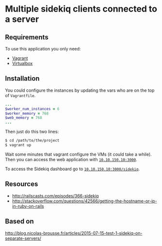 # Multiple sidekiq clients connected to a server


## Requirements

To use this application you only need:

* [Vagrant](http://www.vagrantup.com/downloads.html)
* [Virtualbox](https://www.virtualbox.org/wiki/Downloads)


## Installation

You could configure the instances by updating the vars who are on the top of `Vagrantfile`.

```ruby
...
$worker_num_instances = 6
$worker_memory = 768
$web_memory = 768
...
```

Then just do this two lines:

```sh
$ cd /path/to/the/project
$ vagrant up
```

Wait some minutes that vagrant configure the VMs (it could take a while).
Then you can access the web application with [`10.10.150.10:3000`](http://10.10.150.10:3000/).

To access the Sidekiq dashboard go to [`10.10.150.10:3000/sidekiq`](http://10.10.150.10:3000/sidekiq).


## Resources

* http://railscasts.com/episodes/366-sidekiq
* http://stackoverflow.com/questions/42566/getting-the-hostname-or-ip-in-ruby-on-rails

## Based on

http://blog.nicolas-brousse.fr/articles/2015-07-15-test-1-sidekiq-on-separate-servers/
